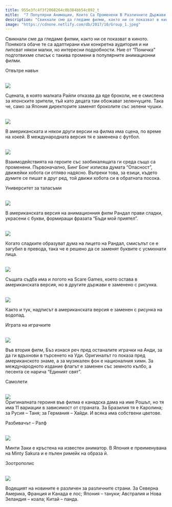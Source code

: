```yaml
---
title: 955e3fc4f3f2068264c0b384bb54c892_t
mitle:  "7 Популярни Анимации, Които Са Променени В Различните Държави!"
description: "Свикнали сме да гледаме филми, както ни се показват в киното. Понякога обаче те са адаптирани към конкретна аудитория и ни липсват някои малки, но интересни подробн�"
image: "https://cdnone.netlify.com/db/2017/10/Group_1.jpeg"
---
```


 <p>Свикнали сме да гледаме филми, както ни се показват в киното. Понякога обаче те са адаптирани към конкретна аудитория и ни липсват някои малки, но интересни подробности. Ние от “Поничка” подготвихме списък с такива промени в популярните анимационни филми.</p>      <p>Отвътре навън</p> <p> <br/><img src="https://cdnone.netlify.com/db/2017/10/Group_1.jpeg"/><br/></p> <p>Сцената, в която малката Райли отказва да яде броколи, не е смислена за японските зрители, тъй като децата там обожават зеленчуците. Така че, само за Япония директорите заменят броколите със зелени чушки.</p>      <p> <br/><img src="https://cdnone.netlify.com/db/2017/10/Group_2.jpeg"/><br/></p> <p>В американската и някои други версии на филма има сцена, по време на хокей. В международната версия тя е заменена с футбол.</p> <p> <br/><img src="https://cdnone.netlify.com/db/2017/10/3.gif"/></p> <p>Взаимодействията на героите със заобикалящата ги среда също са променени. Първоначално, Бинг Бонг изписва думата “Опасност”, движейки хобота си отляво надясно. Въпреки това, за езици, където думите се пишат в друг ред, той движи хобота си в обратната посока.</p>      <p>Университет за таласъми</p> <p> <br/><img src="https://cdnone.netlify.com/db/2017/10/Group_3.jpeg"/><br/></p> <p>В американската версия на анимационния филм Рандал прави сладки, украсени с букви, формиращи фразата “Бъди мой приятел”.</p> <p> <br/><img src="https://cdnone.netlify.com/db/2017/10/Group_4.jpeg"/><br/></p> <p>Когато сладките образуват дума на лицето на Рандал, смисълът се е загубил в превода, така че е решено да се заменят буквите с усмихнати лица.</p> <p> <br/><img src="https://cdnone.netlify.com/db/2017/10/Group_5.jpeg"/><br/></p>      <p>Същата съдба има и логото на Scare Games, което остава в американската версия, но в другите държави е заменено с рисунка.</p> <p> <br/><img src="https://cdnone.netlify.com/db/2017/10/Group_6.jpeg"/><br/></p> <p>Както и тук, надписът в американската версия е заменен с рисунка на водопад.</p> <p>Играта на играчките</p>      <p> <br/><img src="https://cdnone.netlify.com/db/2017/10/Group_7.jpeg"/><br/></p> <p>Във втория филм, Бъз изнася реч пред останалите играчки на Анди, за да ги вдъхнови в търсенето на Уди. Оригиналът го показа пред американското знаме, а за музикален фон е националния химн. За международното издание флагът е заменен със земното кълбо, а песента се нарича “Единият свят”.</p> <p>Самолети</p> <p> <br/><img src="https://cdnone.netlify.com/db/2017/10/Group_8.jpeg"/><br/> Оригиналната героиня във филма е канадска дама на име Рошъл, но тя има 11 вариации в зависимост от страната. За Бразилия тя е Каролина; за Русия – Таня; за Германия – Хайди. И всяка има собствени цветове.</p> <p>Разбивачът – Ралф</p> <p> <br/><img src="https://cdnone.netlify.com/db/2017/10/Group_9.jpeg"/><br/></p> <p>Минти Заки е кръстена на известен аниматор. В Япония е преименувана на Minty Sakura и е пълен римейк на образа й.</p> <p>Зоотрополис</p> <p> <br/><img src="https://cdnone.netlify.com/db/2017/10/Group_10.jpeg"/><br/></p> <p>Водещият на новините е различен за различните страни. За Северна Америка, Франция и Канада е лос; Япония – тануки; Австралия и Нова Зеландия – коала; Китай – панда.</p>       